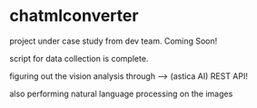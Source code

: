 # chatmlconverter

project under case study from dev team. Coming Soon!

script for data collection is complete. 

figuring out the vision analysis through -->  (astica AI) REST API! 


also performing natural language processing on the images
